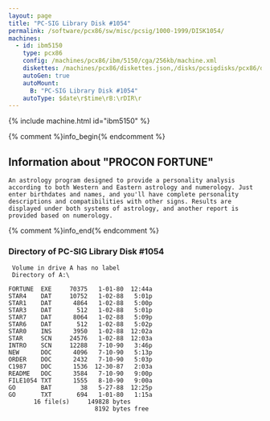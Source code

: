 ```yaml
---
layout: page
title: "PC-SIG Library Disk #1054"
permalink: /software/pcx86/sw/misc/pcsig/1000-1999/DISK1054/
machines:
  - id: ibm5150
    type: pcx86
    config: /machines/pcx86/ibm/5150/cga/256kb/machine.xml
    diskettes: /machines/pcx86/diskettes.json,/disks/pcsigdisks/pcx86/diskettes.json
    autoGen: true
    autoMount:
      B: "PC-SIG Library Disk #1054"
    autoType: $date\r$time\rB:\rDIR\r
---
```


{% include machine.html id="ibm5150" %}

{% comment %}info_begin{% endcomment %}

## Information about "PROCON FORTUNE"

    An astrology program designed to provide a personality analysis
    according to both Western and Eastern astrology and numerology. Just
    enter birthdates and names, and you'll have complete personality
    descriptions and compatibilities with other signs. Results are
    displayed under both systems of astrology, and another report is
    provided based on numerology.
{% comment %}info_end{% endcomment %}


### Directory of PC-SIG Library Disk #1054

     Volume in drive A has no label
     Directory of A:\

    FORTUNE  EXE     70375   1-01-80  12:44a
    STAR4    DAT     10752   1-02-88   5:01p
    STAR1    DAT      4864   1-02-88   5:00p
    STAR3    DAT       512   1-02-88   5:01p
    STAR7    DAT      8064   1-02-88   5:09p
    STAR6    DAT       512   1-02-88   5:02p
    STAR0    INS      3950   1-02-88  12:02a
    STAR     SCN     24576   1-02-88  12:03a
    INTRO    SCN     12288   7-10-90   3:46p
    NEW      DOC      4096   7-10-90   5:13p
    ORDER    DOC      2432   7-10-90   5:03p
    C1987    DOC      1536  12-30-87   2:03a
    README   DOC      3584   7-10-90   9:00p
    FILE1054 TXT      1555   8-10-90   9:00a
    GO       BAT        38   5-27-88  12:25p
    GO       TXT       694   1-01-80   1:15a
           16 file(s)     149828 bytes
                            8192 bytes free
